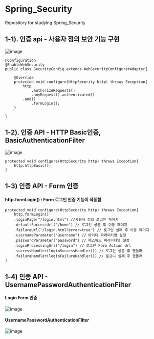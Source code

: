 # Spring_Security
 Repository for studying Spring_Security

## 1-1). 인증 api - 사용자 정의 보안 기능 구현

![image](https://user-images.githubusercontent.com/40031858/102893725-6afa1900-44a5-11eb-8af2-f552d32a1c96.png)

```
@Configuration
@EnableWebSecurity
public class SecurityConfig extends WebSecurityConfigurerAdapter{

    @Override
    protected void configure(HttpSecurity http) throws Exception{
        http
            .authorizeRequests()
            .anyRequest().authenticated()
        .and()
            .formLogin();
    }

}
```

## 1-2). 인증 API - HTTP Basic인증, BasicAuthenticationFilter

![image](https://user-images.githubusercontent.com/40031858/102970155-59af1c00-453a-11eb-9921-d33e526e84f8.png)


```
protected void configure(HttpSecurity http) throws Exception{
    http.httpBasic();
}
```

## 1-3) 인증 API - Form 인증
#### http.formLogin() : Form 로그인 인증 기능이 작동함
```
protected void configure(HttpSecurity http) throws Exception{
    http.formLogin()
    .loginPage("/login.html") //사용자 정의 로그인 페이지
    .defaultSuccessUrl("/home") // 로그인 성공 후 이동 페이지
    .failureUrl("/login.html?error=true") // 로그인 실패 후 이동 페이지
    .usernameParameter("username") // 아이디 파라미터명 설정
    .passwordParameter("password") // 패스워드 파라미터명 설정
    .loginProcessingUrl("/login") // 로그인 Form Action Url
    .successHandler(loginSuccessHandler()) // 로그인 성공 후 핸들러
    .failureHandler(loginFailureHandler()) // 로긍니 실패 후 핸들러
}
```

## 1-4) 인증 API - UsernamePasswordAuthenticationFilter

#### Login Form 인증

![image](https://user-images.githubusercontent.com/40031858/102995477-77917680-4564-11eb-9e2f-9d071535b904.png)

#### UsernamePasswordAuthenticationFilter

![image](https://user-images.githubusercontent.com/40031858/102995608-c9d29780-4564-11eb-8e0f-9f190ebbe734.png)
